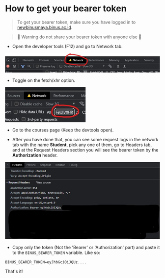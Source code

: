 # How to get your bearer token

> To get your bearer token, make sure you have logged in to [newbinusmaya.binus.ac.id](newbinusmaya.binus.ac.id).

> 🛑 Warning do not share your bearer token with anyone else 🛑

- Open the developer tools (F12) and go to Network tab.

![Network tab](.github/assets/bearer_token/network_tab.jpg)

- Toggle on the fetch/xhr option.

![Fetch/XHR](.github/assets/bearer_token/fetch_xhr.jpg)

- Go to the courses page (Keep the devtools open).

- After you have done that, you can see some request logs in the network tab with the name **Student**, pick any one of them, go to Headers tab, and at the Request Headers section you will see the bearer token by the **Authorization** header.

![Bearer Token](.github/assets/bearer_token/bearer_token.jpg)

- Copy only the token (Not the 'Bearer' or 'Authorization' part) and paste it to the `BINUS_BEARER_TOKEN` variable. Like so:

```text
BINUS_BEARER_TOKEN=eyJhbGciOiJQUz....
```

That's it!